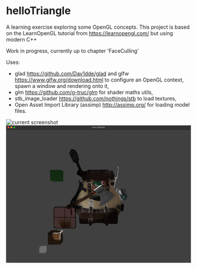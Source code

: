 # helloTriangle
A learning exercise exploring some OpenGL concepts.
This project is based on the LearnOpenGL tutorial from https://learnopengl.com/ but using modern C++

Work in progress, currently up to chapter 'FaceCulling'

Uses:
 * glad https://github.com/Dav1dde/glad and glfw https://www.glfw.org/download.html to configure an OpenGL context, spawn a window and rendering onto it, 
 * glm https://github.com/g-truc/glm for  shader maths utils, 
 * stb_image_loader https://github.com/nothings/stb to load textures, 
 * Open Asset Import Library (assimp) http://assimp.org/ for loading model files.

![current screenshot](https://github.com/JonnyKelso/hellotriangle/images/ScreenShot_2021-09-19_at_13.53.11.png?raw=true)
![current screenshot](images/ScreenShot_2021-09-19_at_13.53.11.png)
